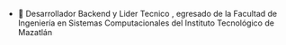 - 👋 Desarrollador Backend y Lider Tecnico , egresado de la Facultad de Ingeniería en Sistemas Computacionales del Instituto Tecnológico de Mazatlán
